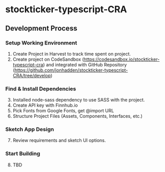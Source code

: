 # stockticker-typescript-CRA

## Development Process

### Setup Working Environment

1. Create Project in Harvest to track time spent on project.
2. Create project on CodeSandbox (https://codesandbox.io/stockticker-typescript-cra) and integrated with GitHub Repository (https://github.com/jonhadden/stockticker-typescript-CRA/tree/develop)

### Find & Install Dependencies

3. Installed node-sass dependency to use SASS with the project.
4. Create API key with Finnhub.io
5. Pick Fonts from Google Fonts, get @import URL
6. Structure Project Files (Assets, Components, Interfaces, etc.)

### Sketch App Design

7. Review requirements and sketch UI options.

### Start Building

8. TBD
